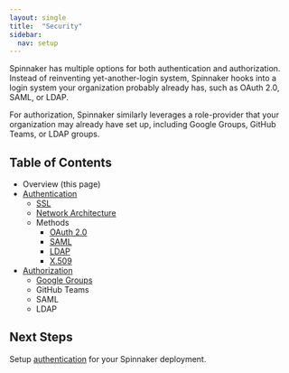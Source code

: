 ```yaml
---
layout: single
title:  "Security"
sidebar:
  nav: setup
---
```


Spinnaker has multiple options for both authentication and authorization. Instead of reinventing 
yet-another-login system, Spinnaker hooks into a login system your organization probably already 
has, such as OAuth 2.0, SAML, or LDAP.

For authorization, Spinnaker similarly leverages a role-provider that your organization may already
have set up, including Google Groups, GitHub Teams, or LDAP groups.
 
## Table of Contents

* Overview (this page)
* [Authentication](./authentication/)
  * [SSL](./authentication/ssl/)
  * [Network Architecture](./authentication/network-arch/)
  * Methods
    * [OAuth 2.0](./authentication/oauth/)
    * [SAML](./authentication/saml/)
    * [LDAP](./authentication/ldap/)
    * [X.509](./authentication/x509/)
* [Authorization](./authorization/)
  * [Google Groups](./authorization/google-groups/)
  * GitHub Teams
  * SAML
  * LDAP

## Next Steps

Setup [authentication](./authentication/) for your Spinnaker deployment.
